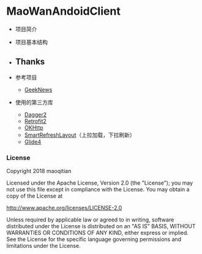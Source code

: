# MaoWanAndoidClient
- 项目简介
- 项目基本结构
- Thanks
  -
- 参考项目
  
  - [GeekNews](https://github.com/codeestX/GeekNews)

- 使用的第三方库
  - [Dagger2](https://github.com/google/dagger)
  - [Retrofit2](https://github.com/square/retrofit)
  - [OKHttp](https://github.com/square/okhttp)
  - [SmartRefreshLayout](https://github.com/scwang90/SmartRefreshLayout)（上拉加载，下拉刷新）
  - [Glide4](https://github.com/bumptech/glide)

### License

Copyright 2018 maoqitian

Licensed under the Apache License, Version 2.0 (the "License");
you may not use this file except in compliance with the License.
You may obtain a copy of the License at

   http://www.apache.org/licenses/LICENSE-2.0

Unless required by applicable law or agreed to in writing, software
distributed under the License is distributed on an "AS IS" BASIS,
WITHOUT WARRANTIES OR CONDITIONS OF ANY KIND, either express or implied.
See the License for the specific language governing permissions and
limitations under the License.	
	
